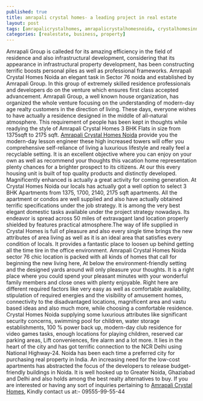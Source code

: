 ```yaml
---
published: true
title: amrapali crystal homes- a leading project in real estate
layout: post
tags: [amrapalicrystalhomes, amrapalicrystalhomesnoida, crystalhomesinnoida, amrapalicrystalhomesinnoida, crystalhomesnoida, amrapalicrystalhomespricelist, crystalhomes]
categories: [realestate, business, property]
---
```

Amrapali Group is calleded for its amazing efficiency in the field of residence and also infrastructural development, considering that its appearance in infrastructural property development, has been constructing terrific boosts personal piles as well as professional frameworks. Amrapali Crystal Homes Noida an elegant task in Sector 76 noida and established by Amrapali Group. In this group of extremely skilled residence professionals and developers do on the venture which ensures first class accepted advancement. Amrapali Group, a well known house organization, has organized the whole venture focusing on the understanding of modern-day age realty customers in the direction of living. These days, everyone wishes to have actually a residence designed in the middle of all-natural atmosphere. This requirement of people has been kept in thoughts while readying the style of Amrapali Crystal Homes 3 BHK Flats in size from 1375sqft to 2175 sqft.
<a href = "http://amrapalicrystalhomesnoida.co.in/">Amrapali Crystal Homes Noida</a> provide you the modern-day lesson engineer these high increased towers will offer you comprehensive self-reliance of living a luxurious lifestyle and really feel a recyclable setting. It is an excellent objective where you can enjoy on your own as well as recommend your thoughts this vacation home representation plenty chances for a brighter prospect to its citizens. At our this every housing unit is built of top quality products and distinctly developed. Magnificently enhanced is actually a great activity for coming generation. At Crystal Homes Noida our locals has actually got a well option to select 3 BHK Apartments from 1375, 1700, 2140, 2175 sqft apartments. All the apartment or condos are well supplied and also have actually obtained terrific specifications under the job strategy. It is among the very best elegant domestic tasks available under the project strategy nowadays. Its endeavor is spread across 50 miles of extravagant land location properly shielded by features practical atmosphere.The way of life supplied in Crystal Homes is full of pleasure and also every single time brings the new attributes of area living as well as it is an ideal area that satisfies every condition of locals. It provides a fantastic place to loosen up behind getting all the time tire in the office environment.
Amrapali Crystal Homes Noida sector 76 chic location is packed with all kinds of homes that call for beginning the new living here, At below the environment-friendly setting and the designed yards around will only pleasure your thoughts. It is a right place where you could spend your pleasant minutes with your wonderful family members and close ones with plenty enjoyable. Right here are different required factors like very easy as well as comfortable availability, stipulation of required energies and the visibility of amusement homes, connectivity to the disadvantaged locations, magnificent area and vastu based ideas and also much more, while choosing a comfortable residence. Crystal Homes Noida supplying some luxurious attributes like significant security concerns, swimming pool for children, water storage establishments, 100 % power back up, modern-day club residence for video games tasks, enough locations for playing children, reserved car parking areas, Lift conveniences, fire alarm and a lot more.
It lies in the heart of the city and has got terrific connection to the NCR Delhi using National Highway-24. Noida has been each time a preferred city for purchasing real property in India. An increasing need for the low-cost apartments has abstracted the focus of the developers to release budget-friendly buildings in Noida. It is well hooked up to Greater Noida, Ghaziabad and Delhi and also holds among the best realty alternatives to buy.
If you are interested or having any sort of inquiries pertaining to <a href = "https://amrapalicrystalhomesnoidaa.wordpress.com">Amrapali Crystal Homes</a>, Kindly contact us at:- 09555-99-55-44